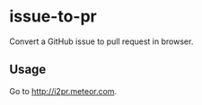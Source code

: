 issue-to-pr
===========

Convert a GitHub issue to pull request in browser.

## Usage
Go to http://i2pr.meteor.com.
